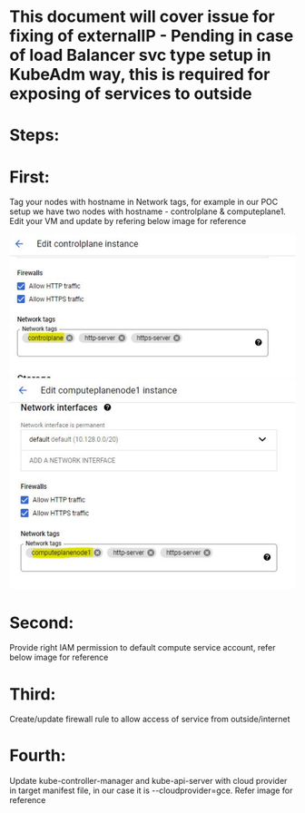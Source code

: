 # This document will cover issue for fixing of externalIP - Pending in case of load Balancer svc type setup in KubeAdm way, this is required for exposing of services to outside

# Steps:

# First: 

Tag your nodes with hostname in Network tags, for example in our POC setup we have two nodes with hostname - controlplane & computeplane1. Edit your VM and update by refering below image for reference

![NetworkTag-ControlNode](/k8s_resources/src/images/NetworkTag-ControlPlane.JPG)
![NetworkTag-ComputePlane](/k8s_resources/src/images/NetworkTag-ComputePlane.JPG)

# Second: 
Provide right IAM permission to default compute service account, refer below image for reference

# Third: 
Create/update firewall rule to allow access of service from outside/internet

# Fourth: 
Update kube-controller-manager and kube-api-server with cloud provider in target manifest file, in our case it is --cloudprovider=gce. Refer image for reference

